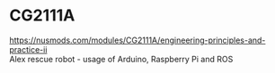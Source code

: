 # CG2111A


https://nusmods.com/modules/CG2111A/engineering-principles-and-practice-ii
<br>
Alex rescue robot - usage of Arduino, Raspberry Pi and ROS 
